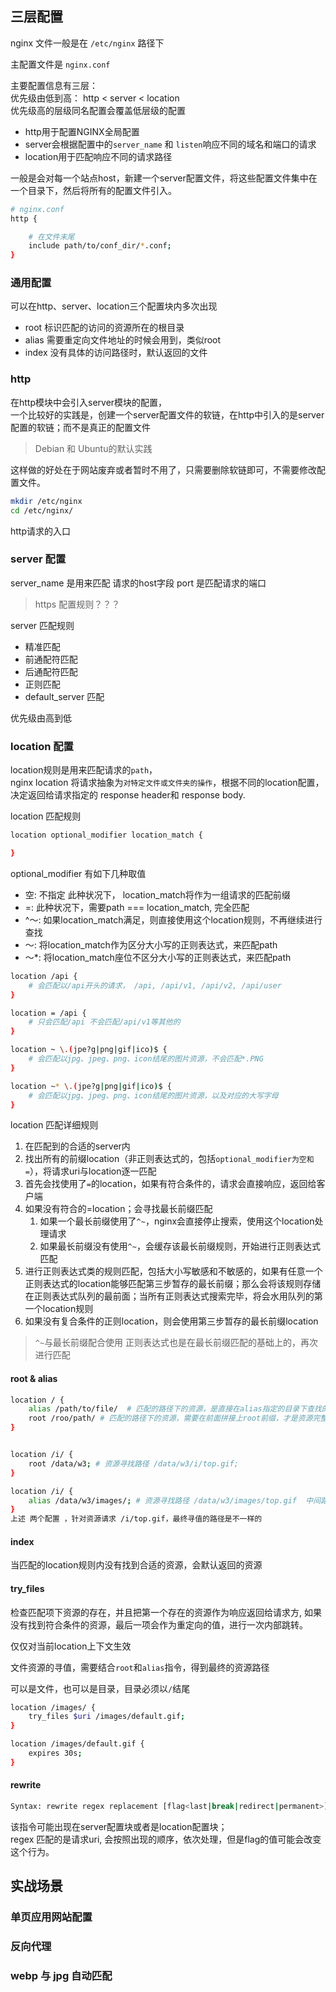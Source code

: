 ## 三层配置
nginx 文件一般是在 `/etc/nginx` 路径下

主配置文件是 `nginx.conf`

主要配置信息有三层：      
优先级由低到高： http < server < location     
优先级高的层级同名配置会覆盖低层级的配置
+ http用于配置NGINX全局配置
+ server会根据配置中的`server_name` 和 `listen`响应不同的域名和端口的请求
+ location用于匹配响应不同的请求路径

一般是会对每一个站点host，新建一个server配置文件，将这些配置文件集中在一个目录下，然后将所有的配置文件引入。

```bash
# nginx.conf 
http {

    # 在文件末尾
    include path/to/conf_dir/*.conf;
}

```

### 通用配置
可以在http、server、location三个配置块内多次出现
+ root 标识匹配的访问的资源所在的根目录
+ alias 需要重定向文件地址的时候会用到，类似root
+ index 没有具体的访问路径时，默认返回的文件



### http
在http模块中会引入server模块的配置，      
一个比较好的实践是，创建一个server配置文件的软链，在http中引入的是server配置的软链；而不是真正的配置文件
> Debian 和 Ubuntu的默认实践

这样做的好处在于网站废弃或者暂时不用了，只需要删除软链即可，不需要修改配置文件。

```bash
mkdir /etc/nginx
cd /etc/nginx/

```

http请求的入口

### server 配置
server_name 是用来匹配 请求的host字段
port 是匹配请求的端口

> https 配置规则？？？

server 匹配规则 
+ 精准匹配
+ 前通配符匹配
+ 后通配符匹配
+ 正则匹配
+ default_server 匹配

优先级由高到低
### location 配置
location规则是用来匹配请求的`path`，        
nginx location 将请求抽象为`对特定文件或文件夹的操作`，根据不同的location配置，决定返回给请求指定的 response header和 response body.

location 匹配规则
```bash
location optional_modifier location_match {

}
```
optional_modifier 有如下几种取值
+ 空: 不指定  此种状况下， location_match将作为一组请求的匹配前缀
+ =:  此种状况下，需要path === location_match, 完全匹配
+ ^～: 如果location_match满足，则直接使用这个location规则，不再继续进行查找
+ ～:  将location_match作为区分大小写的正则表达式，来匹配path
+ ～*: 将location_match座位不区分大小写的正则表达式，来匹配path

```bash
location /api {
    # 会匹配以/api开头的请求， /api, /api/v1, /api/v2, /api/user
}

location = /api {
    # 只会匹配/api 不会匹配/api/v1等其他的
}

location ~ \.(jpe?g|png|gif|ico)$ {
    # 会匹配以jpg、jpeg、png、icon结尾的图片资源，不会匹配*.PNG
}

location ~* \.(jpe?g|png|gif|ico)$ {
    # 会匹配以jpg、jpeg、png、icon结尾的图片资源，以及对应的大写字母
}

```
location 匹配详细规则
1. 在匹配到的合适的server内
2. 找出所有的前缀location（非正则表达式的，包括`optional_modifier为空和=`），将请求uri与location逐一匹配
3. 首先会找使用了`=`的location，如果有符合条件的，请求会直接响应，返回给客户端
4. 如果没有符合的=location；会寻找最长前缀匹配
   1. 如果一个最长前缀使用了`^~`，nginx会直接停止搜索，使用这个location处理请求
   2. 如果最长前缀没有使用`^~`，会缓存该最长前缀规则，开始进行正则表达式匹配
5. 进行正则表达式类的规则匹配，包括大小写敏感和不敏感的，如果有任意一个正则表达式的location能够匹配第三步暂存的最长前缀；那么会将该规则存储在正则表达式队列的最前面；当所有正则表达式搜索完毕，将会水用队列的第一个location规则
6. 如果没有复合条件的正则location，则会使用第三步暂存的最长前缀location

> `^~`与最长前缀配合使用
> 正则表达式也是在最长前缀匹配的基础上的，再次进行匹配
#### root & alias
```bash
location / {
    alias /path/to/file/  # 匹配的路径下的资源，是直接在alias指定的目录下查找的，与请求的uri不一致
    root /roo/path/ # 匹配的路径下的资源，需要在前面拼接上root前缀，才是资源完整的路径
} 


location /i/ {
    root /data/w3; # 资源寻找路径 /data/w3/i/top.gif;
}

location /i/ {
    alias /data/w3/images/; # 资源寻找路径 /data/w3/images/top.gif  中间路径/i就没有了
}
上述 两个配置 ，针对资源请求 /i/top.gif，最终寻值的路径是不一样的
```

#### index
当匹配的location规则内没有找到合适的资源，会默认返回的资源
#### try_files
检查匹配项下资源的存在，并且把第一个存在的资源作为响应返回给请求方, 如果没有找到符合条件的资源，最后一项会作为重定向的值，进行一次内部跳转。

仅仅对当前location上下文生效

文件资源的寻值，需要结合`root`和`alias`指令，得到最终的资源路径

可以是文件，也可以是目录，目录必须以`/`结尾

```bash
location /images/ {
    try_files $uri /images/default.gif;
}

location /images/default.gif {
    expires 30s;
}
```

#### rewrite
```bash
Syntax: rewrite regex replacement [flag<last|break|redirect|permanent>]

```
该指令可能出现在server配置块或者是location配置块；    
regex 匹配的是请求uri,  会按照出现的顺序，依次处理，但是flag的值可能会改变这个行为。   





## 实战场景
### 单页应用网站配置
### 反向代理

### webp 与 jpg 自动匹配

